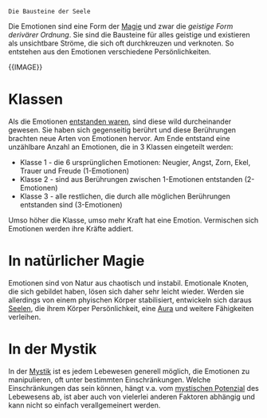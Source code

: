 	Die Bausteine der Seele

Die Emotionen sind eine Form der [Magie](Die%20Magie) und zwar die *geistige Form derivärer Ordnung*. Sie sind die Bausteine für alles geistige und existieren als unsichtbare Ströme, die sich oft durchkreuzen und verknoten. So entstehen aus den Emotionen verschiedene Persönlichkeiten.

{{IMAGE}}

# Klassen
Als die Emotionen [entstanden waren](Emotionen%20und%20Elemente), sind diese wild durcheinander gewesen. Sie haben sich gegenseitig berührt und diese Berührungen brachten neue Arten von Emotionen hervor. Am Ende entstand eine unzählbare Anzahl an Emotionen, die in 3 Klassen eingeteilt werden:
- Klasse 1 - die 6 ursprünglichen Emotionen: Neugier, Angst, Zorn, Ekel, Trauer und Freude (1-Emotionen)
- Klasse 2 - sind aus Berührungen zwischen 1-Emotionen entstanden (2-Emotionen)
- Klasse 3 - alle restlichen, die durch alle möglichen Berührungen entstanden sind (3-Emotionen)

Umso höher die Klasse, umso mehr Kraft hat eine Emotion. Vermischen sich Emotionen werden ihre Kräfte addiert.

# In natürlicher Magie
Emotionen sind von Natur aus chaotisch und instabil. Emotionale Knoten, die sich gebildet haben, lösen sich daher sehr leicht wieder. Werden sie allerdings von einem phyischen Körper stabilisiert, entwickeln sich daraus [Seelen](Die%20Seele.md), die ihrem Körper Persönlichkeit, eine [Aura](Die%20Aura) und weitere Fähigkeiten verleihen.

# In der Mystik
In der [Mystik](Die%20Mystik.md) ist es jedem Lebewesen generell möglich, die Emotionen zu manipulieren, oft unter bestimmten Einschränkungen. Welche Einschränkungen das sein können, hängt v.a. vom [mystischen Potenzial](Mystisches%20Potential.md) des Lebewesens ab, ist aber auch von vielerlei anderen Faktoren abhängig und kann nicht so einfach verallgemeinert werden.